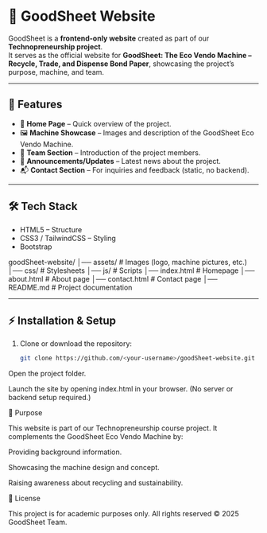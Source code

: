 # 📄 GoodSheet Website

GoodSheet is a **frontend-only website** created as part of our **Technopreneurship project**.  
It serves as the official website for **GoodSheet: The Eco Vendo Machine – Recycle, Trade, and Dispense Bond Paper**, showcasing the project’s purpose, machine, and team.  

---

## 🚀 Features

- 📌 **Home Page** – Quick overview of the project.  
- 🖼️ **Machine Showcase** – Images and description of the GoodSheet Eco Vendo Machine.  
- 👥 **Team Section** – Introduction of the project members.  
- 📢 **Announcements/Updates** – Latest news about the project.  
- 📬 **Contact Section** – For inquiries and feedback (static, no backend).  

---

## 🛠️ Tech Stack

- HTML5 – Structure  
- CSS3 / TailwindCSS – Styling  
-  Bootstrap

goodSheet-website/
│── assets/ # Images (logo, machine pictures, etc.)
│── css/ # Stylesheets
│── js/ # Scripts
│── index.html # Homepage
│── about.html # About page
│── contact.html # Contact page
│── README.md # Project documentation


---

## ⚡ Installation & Setup

1. Clone or download the repository:  
   ```sh
   git clone https://github.com/<your-username>/goodSheet-website.git


Open the project folder.

Launch the site by opening index.html in your browser.
(No server or backend setup required.)

🎯 Purpose

This website is part of our Technopreneurship course project.
It complements the GoodSheet Eco Vendo Machine by:

Providing background information.

Showcasing the machine design and concept.

Raising awareness about recycling and sustainability.

📜 License

This project is for academic purposes only.
All rights reserved © 2025 GoodSheet Team.
